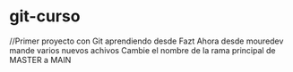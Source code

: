 # git-curso
//Primer proyecto con Git aprendiendo desde Fazt
Ahora desde mouredev mande varios nuevos achivos
Cambie el nombre de la rama principal de MASTER a MAIN
